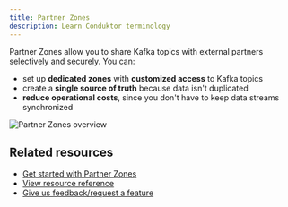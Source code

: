 ```yaml
---
title: Partner Zones
description: Learn Conduktor terminology
---
```


Partner Zones allow you to share Kafka topics with external partners selectively and securely. You can:

- set up **dedicated zones** with **customized access** to Kafka topics
- create a **single source of truth** because data isn't duplicated
- **reduce operational costs**, since you don't have to keep data streams synchronized

![Partner Zones overview](/guide/pz-detail-view.png)

## Related resources

- [Get started with Partner Zones](/guide/use-cases/third-party-data)
- [View resource reference](/guide/reference/console-reference/#partner-zones)
- [Give us feedback/request a feature](https://conduktor.io/roadmap)

